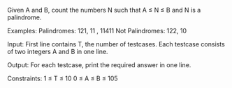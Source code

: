 Given A and B, count the numbers N such that A ≤ N ≤ B and N is a palindrome.

Examples: 
Palindromes: 121, 11 , 11411 
Not Palindromes: 122, 10

Input: 
First line contains T, the number of testcases. Each testcase consists of two integers A and B in one line.

Output: 
For each testcase, print the required answer in one line.

Constraints: 
1 ≤ T ≤ 10 
0 ≤ A ≤ B ≤ 105
